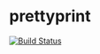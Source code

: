 # prettyprint

[![Build Status](https://travis-ci.org/sherry255/prettyprint.svg?branch=master)](https://travis-ci.org/sherry255/prettyprint)